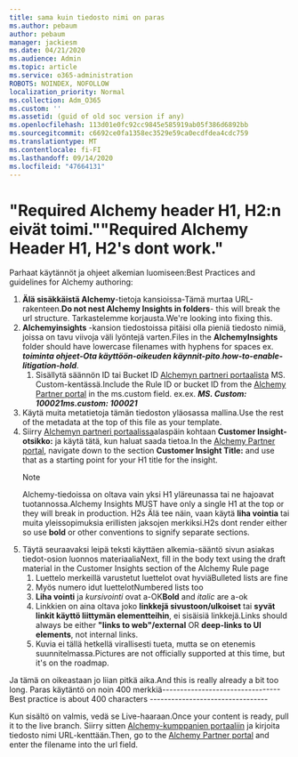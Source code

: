 ```yaml
---
title: sama kuin tiedosto nimi on paras
ms.author: pebaum
author: pebaum
manager: jackiesm
ms.date: 04/21/2020
ms.audience: Admin
ms.topic: article
ms.service: o365-administration
ROBOTS: NOINDEX, NOFOLLOW
localization_priority: Normal
ms.collection: Adm_O365
ms.custom: ''
ms.assetid: (guid of old soc version if any)
ms.openlocfilehash: 113d01e0fc92cc9845e585919ab05f386d6892bb
ms.sourcegitcommit: c6692ce0fa1358ec3529e59ca0ecdfdea4cdc759
ms.translationtype: MT
ms.contentlocale: fi-FI
ms.lasthandoff: 09/14/2020
ms.locfileid: "47664131"
---
```

# <a name="required-alchemy-header-h1-h2s-dont-work"></a><span data-ttu-id="30671-102">"Required Alchemy header H1, H2:n eivät toimi."</span><span class="sxs-lookup"><span data-stu-id="30671-102">"Required Alchemy Header H1, H2's dont work."</span></span>
<span data-ttu-id="30671-103">Parhaat käytännöt ja ohjeet alkemian luomiseen:</span><span class="sxs-lookup"><span data-stu-id="30671-103">Best Practices and guidelines for Alchemy authoring:</span></span>

1. <span data-ttu-id="30671-104">**Älä sisäkkäistä Alchemy**-tietoja kansioissa-Tämä murtaa URL-rakenteen.</span><span class="sxs-lookup"><span data-stu-id="30671-104">**Do not nest Alchemy Insights in folders**- this will break the url structure.</span></span> <span data-ttu-id="30671-105">Tarkastelemme korjausta.</span><span class="sxs-lookup"><span data-stu-id="30671-105">We're looking into fixing this.</span></span>
1. <span data-ttu-id="30671-106">**Alchemyinsights** -kansion tiedostoissa pitäisi olla pieniä tiedosto nimiä, joissa on tavu viivoja väli lyöntejä varten.</span><span class="sxs-lookup"><span data-stu-id="30671-106">Files in the **AlchemyInsights** folder should have lowercase filenames with hyphens for spaces ex.</span></span> <span data-ttu-id="30671-107">***toiminta ohjeet-Ota käyttöön-oikeuden käynnit-pito***.</span><span class="sxs-lookup"><span data-stu-id="30671-107">***how-to-enable-litigation-hold***.</span></span>
    1. <span data-ttu-id="30671-108">Sisällytä säännön ID tai Bucket ID [Alchemyn partneri portaalista](https://alchemyportal.azurewebsites.net) MS. Custom-kentässä.</span><span class="sxs-lookup"><span data-stu-id="30671-108">Include the Rule ID or bucket ID from the [Alchemy Partner portal](https://alchemyportal.azurewebsites.net) in the ms.custom field.</span></span> <span data-ttu-id="30671-109">ex.</span><span class="sxs-lookup"><span data-stu-id="30671-109">ex.</span></span> <span data-ttu-id="30671-110">***MS. Custom: 100021***</span><span class="sxs-lookup"><span data-stu-id="30671-110">***ms.custom: 100021***</span></span>
1. <span data-ttu-id="30671-111">Käytä muita metatietoja tämän tiedoston yläosassa mallina.</span><span class="sxs-lookup"><span data-stu-id="30671-111">Use the rest of the metadata at the top of this file as your template.</span></span>
1. <span data-ttu-id="30671-112">Siirry [Alchemyn partneri portaalissa](https://alchemyportal.azurewebsites.net)alaspäin kohtaan **Customer Insight-otsikko:** ja käytä tätä, kun haluat saada tietoa.</span><span class="sxs-lookup"><span data-stu-id="30671-112">In the [Alchemy Partner portal](https://alchemyportal.azurewebsites.net), navigate down to the section **Customer Insight Title:** and use that as a starting point for your H1 title for the insight.</span></span> 
    > [!NOTE]
    > <span data-ttu-id="30671-113">Alchemy-tiedoissa on oltava vain yksi H1 yläreunassa tai ne hajoavat tuotannossa.</span><span class="sxs-lookup"><span data-stu-id="30671-113">Alchemy Insights MUST have only a single H1 at the top or they will break in production.</span></span> <span data-ttu-id="30671-114">H2s Älä tee näin, vaan käytä **liha vointia** tai muita yleissopimuksia erillisten jaksojen merkiksi.</span><span class="sxs-lookup"><span data-stu-id="30671-114">H2s dont render either so use **bold** or other conventions to signify separate sections.</span></span>
1. <span data-ttu-id="30671-115">Täytä seuraavaksi leipä teksti käyttäen alkemia-sääntö sivun asiakas tiedot-osion luonnos materiaalia</span><span class="sxs-lookup"><span data-stu-id="30671-115">Next, fill in the body text using the draft material in the Customer Insights section of the Alchemy Rule page</span></span>
    1. <span data-ttu-id="30671-116">Luettelo merkeillä varustetut luettelot ovat hyviä</span><span class="sxs-lookup"><span data-stu-id="30671-116">Bulleted lists are fine</span></span>
    1. <span data-ttu-id="30671-117">Myös numero idut luettelot</span><span class="sxs-lookup"><span data-stu-id="30671-117">Numbered lists too</span></span>
    1. <span data-ttu-id="30671-118">**Liha vointi** ja *kursivointi* ovat a-OK</span><span class="sxs-lookup"><span data-stu-id="30671-118">**Bold** and *italic* are a-ok</span></span>
    1. <span data-ttu-id="30671-119">Linkkien on aina oltava joko **linkkejä sivustoon/ulkoiset** tai **syvät linkit käyttö liittymän elementteihin**, ei sisäisiä linkkejä.</span><span class="sxs-lookup"><span data-stu-id="30671-119">Links should always be either **"links to web"/external** OR **deep-links to UI elements**, not internal links.</span></span>
    1. <span data-ttu-id="30671-120">Kuvia ei tällä hetkellä virallisesti tueta, mutta se on etenemis suunnitelmassa.</span><span class="sxs-lookup"><span data-stu-id="30671-120">Pictures are not officially supported at this time, but it's on the roadmap.</span></span>

<span data-ttu-id="30671-121">Ja tämä on oikeastaan jo liian pitkä aika.</span><span class="sxs-lookup"><span data-stu-id="30671-121">And this is really already a bit too long.</span></span> <span data-ttu-id="30671-122">Paras käytäntö on noin 400 merkkiä---------------------------------</span><span class="sxs-lookup"><span data-stu-id="30671-122">Best practice is about 400 characters ---------------------------------</span></span>

<span data-ttu-id="30671-123">Kun sisältö on valmis, vedä se Live-haaraan.</span><span class="sxs-lookup"><span data-stu-id="30671-123">Once your content is ready, pull it to the live branch.</span></span> <span data-ttu-id="30671-124">Siirry sitten [Alchemy-kumppanien portaaliin](https://alchemyportal.azurewebsites.net) ja kirjoita tiedosto nimi URL-kenttään.</span><span class="sxs-lookup"><span data-stu-id="30671-124">Then, go to the [Alchemy Partner portal](https://alchemyportal.azurewebsites.net) and enter the filename into the url field.</span></span> 